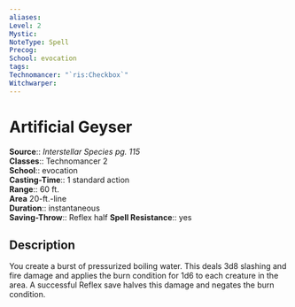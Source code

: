 ```yaml
---
aliases: 
Level: 2
Mystic: 
NoteType: Spell
Precog: 
School: evocation 
tags: 
Technomancer: "`ris:Checkbox`"
Witchwarper: 
---
```


# Artificial Geyser

**Source**:: _Interstellar Species pg. 115_  
**Classes**:: Technomancer 2  
**School**:: evocation  
**Casting-Time**:: 1 standard action  
**Range**:: 60 ft.  
**Area** 20-ft.-line  
**Duration**:: instantaneous  
**Saving-Throw**:: Reflex half
**Spell Resistance**:: yes

## Description

You create a burst of pressurized boiling water. This deals 3d8 slashing and fire damage and applies the burn condition for 1d6 to each creature in the area. A successful Reflex save halves this damage and negates the burn condition.
